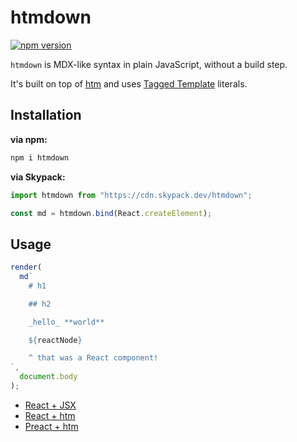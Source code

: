 # htmdown

[![npm version](https://badgen.net/npm/v/htmdown)](https://npm.im/htmdown)

`htmdown` is MDX-like syntax in plain JavaScript, without a build step.

It's built on top of [htm](https://github.com/developit/htm) and uses [Tagged Template](https://developer.mozilla.org/en-US/docs/Web/JavaScript/Reference/Template_literals#Tagged_templates) literals.

## Installation

**via npm:**

```js
npm i htmdown
```

**via Skypack:**

```js
import htmdown from "https://cdn.skypack.dev/htmdown";

const md = htmdown.bind(React.createElement);
```

## Usage

```js
render(
  md`
    # h1

    ## h2

    _hello_ **world**

    ${reactNode}

    ^ that was a React component!
`,
  document.body
);
```

- [React + JSX](https://codepen.io/mxmul/pen/JjbMMZe?editors=0010)
- [React + htm](https://codepen.io/mxmul/pen/PobEEeq?editors=0010)
- [Preact + htm](https://codepen.io/mxmul/pen/LYbeemq?editors=0010)
